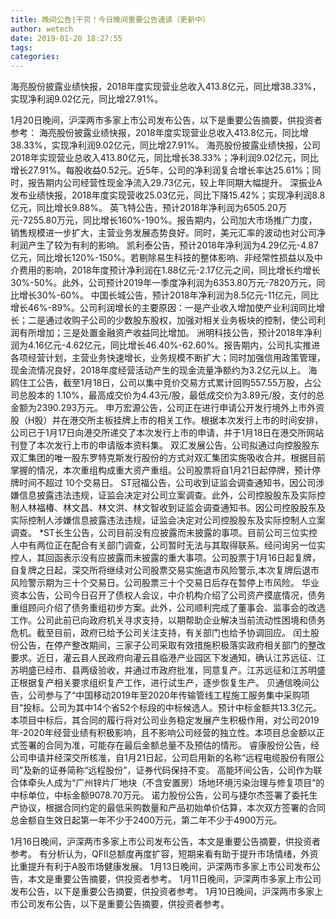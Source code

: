 ```yaml
---
title: 晚间公告|干货！今日晚间重要公告速读（更新中）
author: wetech
date: 2019-01-20 18:27:55
tags: 
categories: 
---
```

海亮股份披露业绩快报，2018年度实现营业总收入413.8亿元，同比增38.33%，实现净利润9.02亿元，同比增27.91%。
<!-- more -->
1月20日晚间，沪深两市多家上市公司发布公告，以下是重要公告摘要，供投资者参考：
海亮股份披露业绩快报，2018年度实现营业总收入413.8亿元，同比增38.33%，实现净利润9.02亿元，同比增27.91%。
海亮股份披露业绩快报，公司2018年实现营业总收入413.80亿元，同比增长38.33%；净利润9.02亿元，同比增长27.91%。每股收益0.52元。近5年，公司的净利润复合增长率达25.61%；同时，报告期内公司经营性现金净流入29.73亿元，较上年同期大幅提升。
深振业A发布业绩快报，2018年度实现营收25.03亿元，同比下降15.42%；实现净利润8.8亿元，同比增长9.88%。
英飞特公告，预计2018年净利润为6505.20万元-7255.80万元，同比增长160%-190%。报告期内，公司加大市场推广力度，销售规模进一步扩大，主营业务发展态势良好。同时，美元汇率的波动也对公司净利润产生了较为有利的影响。
凯利泰公告，预计2018年净利润为4.29亿元-4.87亿元，同比增长120%-150%。若剔除易生科技的整体影响、非经常性损益以及中介费用的影响，2018年度预计净利润在1.88亿元-2.17亿元之间，同比增长约增长30%-50%。此外，公司预计2019年一季度净利润为6353.80万元-7820万元，同比增长30%-60%。
中国长城公告，预计2018年净利润为8.5亿元-11亿元，同比增长46%-89%。公司利润增长的主要原因：一是产业收入增加使产业利润同比增长；二是通过收购子公司的少数股东股权，加强对相关业务板块的控制，使公司利润有所增加；三是处置金融资产收益同比增加。
洲明科技公告，预计2018年净利润为4.16亿元-4.62亿元，同比增长46.40%-62.60%。报告期内，公司扎实推进各项经营计划，主营业务快速增长，业务规模不断扩大；同时加强信用政策管理，现金流情况良好，2018年度经营活动产生的现金流量净额约为3.2亿元以上。
海鸥住工公告，截至1月18日，公司以集中竞价交易方式累计回购557.55万股，占公司总股本的 1.10%，最高成交价为4.43元/股，最低成交价为3.89元/股，支付的总金额为2390.293万元。
申万宏源公告，公司正在进行申请公开发行境外上市外资股（H股）并在港交所主板挂牌上市的相关工作。根据本次发行上市的时间安排，公司已于1月17日向港交所递交了本次发行上市的申请，并于1月18日在港交所网站刊登了本次发行上市的申请版本资料集。
双汇发展公告，公司拟通过向控股股东双汇集团的唯一股东罗特克斯发行股份的方式对双汇集团实施吸收合并。根据目前掌握的情况，本次重组构成重大资产重组。公司股票将自1月21日起停牌，预计停牌时间不超过 10个交易日。
ST冠福公告，公司收到证监会调查通知书，因公司涉嫌信息披露违法违规，证监会决定对公司立案调查。此外，公司控股股东及实际控制人林福椿、林文昌、林文洪、林文智收到证监会调查通知书。因公司控股股东及实际控制人涉嫌信息披露违法违规，证监会决定对公司控股股东及实际控制人立案调查。
*ST长生公告，公司目前没有应披露而未披露的事项。目前公司三位实控人中有两位正在配合有关部门调查，公司暂时无法与其取得联系。经问询另一位实控人，其回函表示没有应披露而未披露的重大事项。公司股票于1月16日起复牌，自复牌之日起，深交所将继续对公司股票交易实施退市风险警示,本次复牌后退市风险警示期为三十个交易日。公司股票三十个交易日后存在暂停上市风险。
华业资本公告，公司今日召开了债权人会议，中介机构介绍了公司资产摸底情况，债务重组顾问介绍了债务重组初步方案。此外，公司顺利完成了董事会、监事会的改选工作。公司此前已向政府机关寻求支持，以期帮助企业解决当前流动性困境和债务危机。截至目前，政府已给予公司关注支持，有关部门也给予协调回应。
闰土股份公告，在停产整改期间，三家子公司采取有效措施积极落实政府相关部门的整改要求。近日，灌云县人民政府向灌云县临港产业园区下发通知，确认江苏远征、江苏明盛已经市、县两级验收，并通过市政府批准，同意复产。江苏远征和江苏明盛正根据复产相关要求组织复产工作，进行试生产，逐步恢复生产。
贝通信晚间公告，公司参与了“中国移动2019年至2020年传输管线工程施工服务集中采购项目”投标。公司为其中14个省52个标段的中标候选人。预计中标金额共13.3亿元。本项目中标后，其合同的履行将对公司业务稳定发展产生积极作用，对公司2019年-2020年经营业绩有积极影响，且不影响公司经营的独立性。本项目总金额以正式签署的合同为准，可能存在最后金额总量不及预估的情形。
睿康股份公告，经公司申请并经深交所核准，自1月21日起，公司启用新的名称“远程电缆股份有限公司”及新的证券简称“远程股份”，证券代码保持不变。
高能环间公告，公司作为联合体牵头人成为“广州锌片厂地块（不含安置房）场地环境污染治理与修复项目”的中标单位，中标金额9078.70万元。
诺力股份公告，公司与捷尔杰签署了委托生产协议，根据合同约定的最低采购数量和产品初始单价估算，本次双方签署的合同总金额自生效日起第一年不少于2400万元，第二年不少于4900万元。
 
 
1月16日晚间，沪深两市多家上市公司发布公告，本文是重要公告摘要，供投资者参考。
有分析认为，QFII总额度再度扩容，短期来看有助于提升市场情绪，外资比重提升有利于A股市场健康发展。
1月13日晚间，沪深两市多家上市公司发布公告，本文是重要公告摘要，供投资者参考。
1月11日晚间，沪深两市多家上市公司发布公告，以下是重要公告摘要，供投资者参考。
1月10日晚间，沪深两市多家上市公司发布公告，以下是重要公告摘要，供投资者参考。
